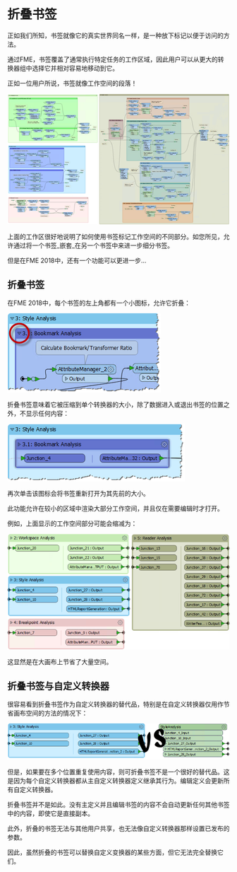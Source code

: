 # 折叠书签

正如我们所知，书签就像它的真实世界同名一样，是一种放下标记以便于访问的方法。

通过FME，书签覆盖了通常执行特定任务的工作区域，因此用户可以从更大的转换器组中选择它并相对容易地移动到它。

正如一位用户所说，书签就像工作空间的段落！

![](../.gitbook/assets/img3.001.bookmarksforsectioning.png)

上面的工作区很好地说明了如何使用书签标记工作空间的不同部分。如您所见，允许通过将一个书签_嵌套_在另一个书签中来进一步细分书签。

但是在FME 2018中，还有一个功能可以更进一步...

## 折叠书签

在FME 2018中，每个书签的左上角都有一个小图标，允许它折叠：

![](../.gitbook/assets/img3.002.collapseicon.png)

折叠书签意味着它被压缩到单个转换器的大小，除了数据进入或退出书签的位置之外，不显示任何内容：

![](../.gitbook/assets/img3.003.collapsedbookmark.png)

再次单击该图标会将书签重新打开为其先前的大小。

此功能允许在较小的区域中渲染大部分工作空间，并且仅在需要编辑时才打开。

例如，上面显示的工作空间部分可能会缩减为：

![](../.gitbook/assets/img3.004.collapsedworkspace.png)

这显然是在大画布上节省了大量空间。

## 折叠书签与自定义转换器

很容易看到折叠书签作为自定义转换器的替代品，特别是在自定义转换器仅用作节省画布空间的方法的情况下：

![](../.gitbook/assets/img3.005.bookmarkvstransformer.png)

但是，如果要在多个位置重复使用内容，则可折叠书签不是一个很好的替代品。这是因为每个自定义转换器都从主自定义转换器定义继承其行为。编辑定义会更新所有自定义转换器。

折叠书签并不是如此。没有主定义并且编辑书签的内容不会自动更新任何其他书签中的内容，即使它是直接副本。

此外，折叠的书签无法与其他用户共享，也无法像自定义转换器那样设置已发布的参数。

因此，虽然折叠的书签可以替换自定义变换器的某些方面，但它无法完全替换它们。

